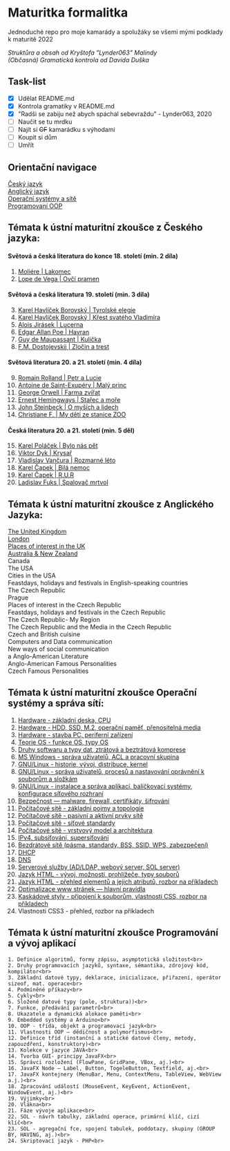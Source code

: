 # Maturitka formalitka
Jednoduché repo pro moje kamarády a spolužáky se všemi mými podklady k maturitě 2022<br>

*Struktůra a obsah od Kryštofa "Lynder063" Malindy*<br>
*(Občasná) Gramatická kontrola od Davida Duška*

## Task-list
- [x] Udělat README.md
- [x] Kontrola gramatiky v README.md
- [x] "Radši se zabiju než abych spáchal sebevraždu" - Lynder063, 2020
- [ ] Naučit se tu mrdku
- [ ] Najít si ~~GF~~ kamarádku s výhodami
- [ ] Koupit si dům
- [ ] Umřít

## Orientační navigace
  [Český jazyk](#témata-k-ústní-maturitní-zkoušce-z-českého-jazyka)<br>
  [Anglický jazyk](#témata-k-ústní-maturitní-zkoušce-z-českého-jazyka)<br>
  [Operační systémy a sítě](#témata-k-ústní-maturitní-zkoušce-operační-systémy-a-správa-sítí)<br>
  [Programovaní OOP](#témata-k-ústní-maturitní-zkoušce-programování-a-vývoj-aplikací)<br>

## Témata k ústní maturitní zkoušce z Českého jazyka:

#### Světová a česká literatura do konce 18. století (min. 2 díla)
   1. [Moliére | Lakomec](cestina/lakomec.md)<br>
   2. [Lope de Vega | Ovčí pramen](cestina/ovci_pramen.md)<br>

#### Světová a česká literatura 19. století (min. 3 díla)

  3. [Karel Havlíček Borovský | Tyrolské elegie](cestina/tyrolske_elegie.md)<br>
  4. [Karel Havlíček Borovský | Křest svatého Vladimíra](cestina/kres_sv_vladimira.md)<br>
  5. [Alois Jirásek | Lucerna](cestina/lucerna.md)<br>
  6. [Edgar Allan Poe | Havran](cestina/havran.md)<br>
  7. [Guy de Maupassant | Kulička](cestina/kulicka.md)<br>
  8. [F.M. Dostojevskij | Zločin a trest](cestina/zlocin_a_trest.md)<br>

#### Světová literatura 20. a 21. století (min. 4 díla)

  9. [Romain Rolland | Petr a Lucie](cestina/petr_a_lucie.md)<br>
  10. [Antoine de Saint-Exupéry | Malý princ](cestina/maly_princ.md)<br>
  11. [George Orwell | Farma zvířat](cestina/farma_zvirat.md)<br>
  12. [Ernest Hemingways | Stařec a moře](cestina/starec_a_more.md)<br>
  13. [John Steinbeck | O myších a lidech](cestina/o_mysich_a_lidech.md)<br>
  14. [Christiane F. | My děti ze stanice ZOO](cestina/my_deti_ze_stanice_zoo.md)<br>


#### Česká literatura 20. a 21. století (min. 5 děl)
  15. [Karel Poláček | Bylo nás pět](cestina/bylo_nas_pet.md)<br>
  16. [Viktor Dyk | Krysař](cestina/krysar.md)<br>
  17. [Vladislav Vančura | Rozmarné léto](cestina/rozmarne_leto.md)<br>
  18. [Karel Čapek | Bilá nemoc](cestina/bila_nemoc.md)<br>
  19. [Karel Čapek | R.U.R](cestina/r_u_r.md)<br>
  20. [Ladislav Fuks | Spalovač mrtvol](cestina/spalovac_mrtvol.md)<br>


## Témata k ústní maturitní zkoušce z Anglického Jazyka:
   [The United Kingdom](anglictina/the_united_kingdom.md)<br>
   [London](anglictina/london.md)<br>
   [Places of interest in the UK](anglictina/places_of_interest_in_the_uk.md)<br>
   [Australia & New Zealand](anglictina/australia_and_new_zealand.md)<br>
   Canada<br>
   The USA<br>
   Cities in the USA<br>
   Feastdays, holidays and festivals in English-speaking countries<br>
   The Czech Republic<br>
   Prague<br>
   Places of interest in the Czech Republic<br>
   Feastdays, holidays and festivals in the Czech Republic<br>
   The Czech Republic- My Region<br>
   The Czech Republic and the Media in the Czech Republic<br>
   Czech and British cuisine<br>
   Computers and Data communication<br>
   New ways of social communication<br>a
   Anglo-American Literature<br>
   Anglo-American Famous Personalities<br>
   Czech Famous Personalities<br>



## Témata k ústní maturitní zkoušce Operační systémy a správa sítí:

  1. [Hardware - základní deska, CPU](site/hardware_zakladni_deska_cpu.md)<br>
  2. [Hardware - HDD, SSD, M.2, operační paměť, přenositelná media](site/hardware_hdd_ssd_m2_operacni_pamet_prenositelna_media.md)<br>
  3. [Hardware - stavba PC, periferní zařízení](site/hardware_stavba_pc_periferni_zarizeni.md)<br>
  4. [Teorie OS - funkce OS, typy OS](site/teorie_funkce_typy_os.md)<br>
  5. [Druhy softwaru a typy dat, ztrátová a beztrátová komprese](site/druhy_softwaru_a_typy_dat_ztrátova_a_beztratova_komprese.md)<br>
  6. [MS Windows - správa uživatelů, ACL a pracovní skupina](site/ms_windows_sprava_uživatelu_acl_a_pracovni_skupina.md)<br>
  7. [GNU/Linux - historie, vývoj, distribuce, kernel](site/linux_historie_vyvoj_distribuce_kernel.md)<br>
  8. [GNU/Linux - správa uživatelů, procesů a nastavování oprávnění k souborům a složkám](site/linux_sprava_proces_nastavovani_soubry_slozky.md)<br>
  9. [GNU/Linux - instalace a správa aplikací, balíčkovací systémy, konfigurace síťového rozhraní](site/linux_instalace_sys_conf_roz.md)<br>
  10. [Bezpečnost — malware, firewall, certifikáty, šifrování](site/bezpecnost.md)<br>
  11. [Počítačové sítě - základní pojmy a topologie](site/site_zakl.md)<br>
  12. [Počítačové sítě - pasivní a aktivní prvky sítě](site/site_pas_ak_prv.md)<br>
  13. [Počítačové sítě - síťové standardy](site/site_standart.md)<br>
  14. [Počítačové sítě - vrstvový model a architektura](site/site_mode_archi.md)<br>
  15. [IPv4, subsíťování, supersíťování](site/ipv_4.md)<br>
  16. [Bezdrátové sítě (pásma, standardy, BSS, SSID, WPS, zabezpečení)](site/bezdrat.md)<br>
  17. [DHCP](site/dhcp.md)<br>
  18. [DNS](site/dns.md)<br>
  19. [Serverové služby (AD/LDAP, webový server, SOL server)](site/server_sluzby.md)<br>
  20. [Jazyk HTML - vývoj, možnosti, prohlížeče, typy souborů](site/html_vyvoj.md)<br>
  21. [Jazyk HTML - přehled elementů a jejich atributů, rozbor na příkladech](site/html_prehled.md)<br>
  22. [Optimalizace www stránek — hlavní pravidla](site/optimilazace.md)<br>
  23. [Kaskádové styly - připojení k souborům, vlastnosti CSS, rozbor na příkladech](site/css.md)<br>
  24. Vlastnosti CSS3 - přehled, rozbor na příkladech<br>



## Témata k ústní maturitní zkoušce Programování a vývoj aplikací
    1. Definice algoritmů, formy zápisu, asymptotická složitost<br>
    2. Druhy programovacích jazyků, syntaxe, sémantika, zdrojový kód, kompilátor<br>
    3. Základní datové typy, deklarace, inicializace, přiřazení, operátor sizeof, mat. operace<br>
    4. Podmíněné příkazy<br>
    5. Cykly<br>
    6. Složené datové typy (pole, struktura))<br>
    7. Funkce, předávání parametrů<br>
    8. Ukazatele a dynamická alokace paměti<br>
    9. Embedded systémy a Arduino<br>
    10. OOP - třída, objekt a programovací jazyk<br>
    11. Vlastnosti OOP — dědičnost a polymorfismus<br>
    12. Definice tříd (instanční a statické datové členy, metody, zapouzdření, konstruktory)<br>
    13. Kolekce v jazyce JAVA<br>
    14. Tvorba GUI- principy JavaFX<br>
    15. Správci rozložení (FlowPane, GridPane, VBox, aj.)<br>
    16. JavaFX Node — Label, Button, TogeleButton, Textfield, aj.<br>
    17. JavaFX kontejnery (MenuBar, Menu, ContextMenu, TableView, WebView a.j.)<br>
    18. Zpracování událostí (MouseEvent, KeyEvent, ActionEvent, WindowEvent, aj.)<br>
    19. Výjimky<br>
    20. Vlákna<br>
    21. Fáze vývoje aplikace<br>
    22. SOL - návrh tabulky, základní operace, primární klíč, cizí klíč<br>
    23. SOL - agregační fce, spojení tabulek, poddotazy, skupiny (GROUP BY, HAVING, aj.)<br>
    24. Skriptovací jazyk - PHP<br>
